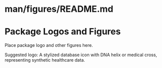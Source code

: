 # man/figures/README.md
# Package Logos and Figures

Place package logo and other figures here.

Suggested logo: A stylized database icon with DNA helix or medical cross, representing synthetic healthcare data.
